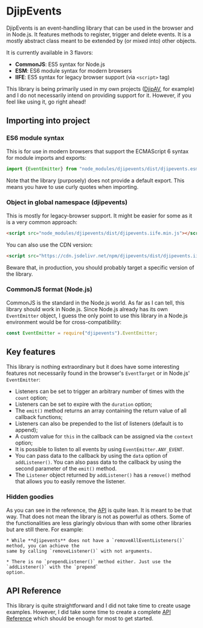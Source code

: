 # DjipEvents

DjipEvents is an event-handling library that can be used in the browser and in Node.js. It features
methods to register, trigger and delete events. It is a mostly abstract class meant to be extended 
by (or mixed into) other objects. 
 
It is currently available in 3 flavors:

  * **CommonJS**: ES5 syntax for Node.js
  * **ESM**: ES6 module syntax for modern browsers
  * **IIFE**: ES5 syntax for legacy browser support (via `<script>` tag)

This library is being primarily used in my own projects ([DjipAV](https://github.com/djipco/djipav), 
for example) and I do not necessarily intend on providing support for it. However, if you feel like 
using it, go right ahead!

## Importing into project

### ES6 module syntax

This is for use in modern browsers that support the ECMAScript 6 syntax for module imports and 
exports:

```javascript
import {EventEmitter} from "node_modules/djipevents/dist/djipevents.esm.min.js";
```
Note that the library (purposely) does not provide a default export. This means you have to use 
curly quotes when importing.

### Object in global namespace (djipevents)

This is mostly for legacy-browser support. It might be easier for some as it is a very common 
approach:

```html
<script src="node_modules/djipevents/dist/djipevents.iife.min.js"></script>
```

You can also use the CDN version:

```html
<script src="https://cdn.jsdelivr.net/npm/djipevents/dist/djipevents.iife.min.js"></script>

```
Beware that, in production, you should probably target a specific version of the library.

### CommonJS format (Node.js)

CommonJS is the standard in the Node.js world. As far as I can tell, this library should work in 
Node.js. Since Node.js already has its own `EventEmitter` object, I guess the only point to use this
library in a Node.js environment would be for cross-compatibility: 

```javascript
const EventEmitter = require("djipevents").EventEmitter;
```

## Key features

This library is nothing extraordinary but it does have some interesting features not necessarily 
found in the browser's `EventTarget` or in Node.js' `EventEmitter`:

  * Listeners can be set to trigger an arbitrary number of times with the `count` option;
  * Listeners can be set to expire with the `duration` option;
  * The `emit()` method returns an array containing the return value of all callback functions;
  * Listeners can also be prepended to the list of listeners (default is to append);
  * A custom value for `this` in the callback can be assigned via the `context` option;
  * It is possible to listen to all events by using `EventEmitter.ANY_EVENT`.
  * You can pass data to the callback by using the `data` option of `addListener()`. You can also 
  pass data to the callback by using the second parameter of the `emit()` method.
  * The `Listener` object returned by `addListener()` has a `remove()` method that allows you to 
  easily remove the listener.
  
### Hidden goodies
  
As you can see in the reference, the [API](https://djipco.github.io/djipevents/) is quite lean. It 
is meant to be that way. That does not mean the library is not as powerful as others. Some of the 
functionalities are less glaringly obvious than with some other libraries but are still there. For
example:

    * While **djipevents** does not have a `removeAllEventListeners()` method, you can achieve the 
    same by calling `removeListener()` with not arguments.

    * There is no `prependListener()` method either. Just use the `addListener()` with the `prepend` 
    option.

## API Reference

This library is quite straightforward and I did not take time to create usage examples. However, I 
did take some time to create a complete [API Reference](https://djipco.github.io/djipevents/) which
should be enough for most to get started.
